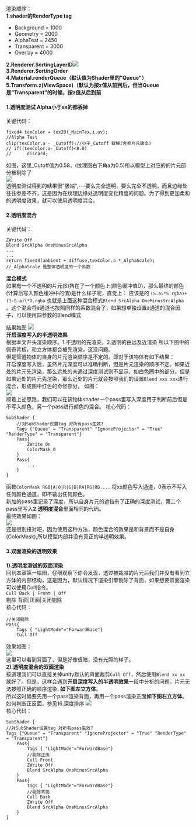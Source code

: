 渲染顺序：  
**1.shader的RenderType tag**

 * Background = 1000 
 * Geometry = 2000 
 * AlphaTest = 2450
 * Transparent = 3000
 * Overlay = 4000

**2.Renderer.SortingLayerID**![](pic/36.png)  
**3.Renderer.SortingOrder**  
**4.Material.renderQueue（默认值为Shader里的"Queue"）** 
**5.Transform.z(ViewSpace)（默认为按z值从前到后，但当Queue是“Transparent”的时候，按z值从后到前**

#### 1.透明度测试 Alpha小于xx的都丢掉  
关键代码：  

	fixed4 texColor = tex2D(_MainTex,i.uv);
	//Alpha Test
	clip(texColor.a - _Cutoff);//小于_Cutoff 裁掉(舍弃片元输出)
	// if((texColor.a-_Cutoff)<0.0)
	// 		discard;
如图，这里_Cutoff值为0.58，(纹理图右下角a为0.5)所以模型上对应的的片元部分被剔除了  
![](pic/30.png)    
透明度测试得到的结果很"极端",---要么完全透明，要么完全不透明，而且边缘处往往参差不齐，这是因为在纹理边缘处透明度变化精度的问题。为了得到更加柔和的透明度效果，就可以使用透明度混合。  
#### 2.透明度混合  
关键代码：  

	ZWrite Off
	Blend SrcAlpha OneMinusSrcAlpha
	...
	...
	return fixed4(ambient + diffuse,texColor.a *_AlphaScale);
	//_AlphaScale 是整体透明度的一个系数


**混合模式**  
如果有一个不透明的片元(S)挡在了一个颜色上(颜色缓冲值D)，那么最终的颜色(计算后写入颜色缓冲中的值)是什么样子呢，直觉上： 应该是的	`(S.a\*S.rgba)+(1-S.a)\*D.rgba` 也就是上面这种混合模式`Blend SrcAlpha OneMinusSrcAlpha` 。这个混合将a通道也按照同样的系数混合了，如果想单独设置a通道的混合因子，可以使用四参数的Blend模式

结果如图
![](pic/31.png)  
**开启深度写入的半透明效果**  
根据本文开头渲染顺序。1.不透明的先渲染，2.透明的由远及近渲染 所以下图中的佩奇背板，和立方体都会被先渲染，这没问题。  
但是管道物体的自身的片元渲染顺序是不定的。即对于该物体有如下结果：  
开启深度写入后，虽然片元深度可以准确判断，但是片元渲染的顺序不定。如果近处的片元先渲染，那么远处的未通过深度测试则不显示，如白色圈中的部分。但是如果远处的片元先渲染，那么近处的片元就会按照我们的设置`Blend xxx xxx`进行混合，形成图中红色的奇怪部分。 
如图：  
![](pic/32.png)   
顺着上述思路，我们可以在该物体shader一个pass里写入深度用于判断前后但是不写入颜色，另一个pass进行颜色的混合。
核心代码：  

	SubShader {
		//对SubShader设置tag 对所有pass生效?
		Tags {"Queue" = "Transparent" "IgnoreProjector" = "True" "RenderType" = "Transparent"}
		Pass{
			ZWrite On
			ColorMask 0
		}
		Pass{
			...
		}
	}

函数`ColorMask RGB|A|0|R|G|B|RA|RG|RB....` 将xx颜色写入通道，0表示不写入任何颜色通道，即不输出任何颜色。  
新加的pass里记录了深度，所以自身片元的遮挡有了正确的深度测试，第二个pass里写入**2.透明度混合**里面相同的代码。  
最终效果如图：  
![](pic/33.png)  
还是很别扭对吧，因为使用这种方法，颜色混合的效果是和背景而不是自身(ColorMask),所以模型内部并没有真正的半透明效果。  
#### 3.双面渲染的透明效果  
**1).透明度测试的双面渲染**  
回到本章第一幅图，仔细观察下你会发现，透过被裁减的片元后我们并没有看到立方体的内部结构，这是因为，默认情况下渲染引擎剔除了背面，如果想要双面渲染可以使用Cull指令。   
`Cull Back | Front | Off`  
剔除 背面|正面|关闭剔除    
核心代码：  

	//关闭剔除
	Pass{
		Tags { "LightMode"="ForwardBase"}
		Cull Off

效果如图：  
![](pic/34.png)  
这里可以看到背面了，但是好像很暗，没有光照的样子。  
**2).透明度混合的双面渲染**  
按道理我们可以直接关掉unity默认的背面裁剪`Cull Off`，然后使用`Blend xx xx`就好了。但是，这样会遇到**开启深度写入的半透明效果**一段中分析的问题。片元无法按照正确的顺序渲染. **如下图左立方体**。  
所以这时候要先用一个pass渲染背面，再用一个pass渲染正面**如下图右立方体**。  
如何判断正反面，参见16.深度排序
![](pic/35.png)  
核心代码：  

	SubShader {
	//对SubShader设置tag 对所有pass生效?
	Tags {"Queue" = "Transparent" "IgnoreProjector" = "True" "RenderType" = "Transparent"}
		Pass{
			Tags { "LightMode"="ForwardBase"}
			//剔除正面
			Cull Front
			ZWrite Off
			Blend SrcAlpha OneMinusSrcAlpha
		}
		Pass{
			Tags { "LightMode"="ForwardBase"}
			//剔除背面
			Cull Back
			ZWrite Off
			Blend SrcAlpha OneMinusSrcAlpha
		}
	}